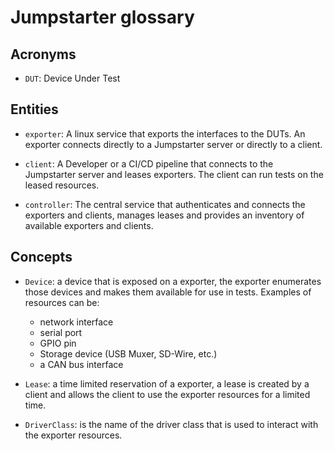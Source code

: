 # Jumpstarter glossary

## Acronyms

* `DUT`: Device Under Test

## Entities

* `exporter`: A linux service that exports the interfaces to the DUTs.
  An exporter connects directly to a Jumpstarter server or directly to a client.

* `client`: A Developer or a CI/CD pipeline that connects to the Jumpstarter server
  and leases exporters. The client can run tests on the leased
  resources.

* `controller`: The central service that authenticates and connects the exporters
  and clients, manages leases and provides an inventory of available exporters and
  clients.

## Concepts

* `Device`: a device that is exposed on a exporter, the exporter enumerates those
  devices and makes them available for use in tests. Examples of resources can be:
  * network interface
  * serial port
  * GPIO pin
  * Storage device (USB Muxer, SD-Wire, etc.)
  * a CAN bus interface

* `Lease`: a time limited reservation of a exporter, a lease is created by a client
  and allows the client to use the exporter resources for a limited time.

* `DriverClass`: is the name of the driver class that is used to interact with
  the exporter resources.

